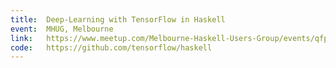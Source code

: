 ```yaml
---
title:  Deep-Learning with TensorFlow in Haskell
event:  MHUG, Melbourne
link:   https://www.meetup.com/Melbourne-Haskell-Users-Group/events/qfptslyvpbgc/
code:   https://github.com/tensorflow/haskell
---
```


